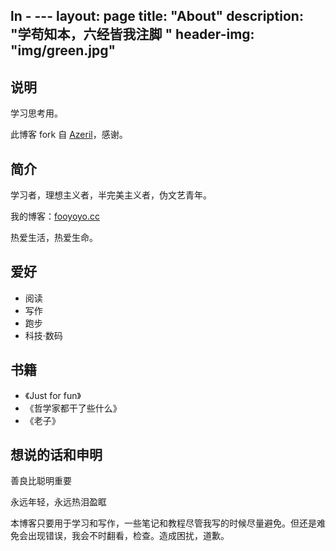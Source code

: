 ln - ---
layout: page
title: "About"
description: "学苟知本，六经皆我注脚 "
header-img: "img/green.jpg"
---
## 说明

学习思考用。

此博客 fork 自 [Azeril](http://azeril.me/)，感谢。

## 简介
学习者，理想主义者，半完美主义者，伪文艺青年。

我的博客：[fooyoyo.cc](fooyoyo.cc)

热爱生活，热爱生命。

## 爱好

- 阅读
- 写作
- 跑步
- 科技·数码

## 书籍

- 《Just for fun》
- 《哲学家都干了些什么》
- 《老子》

## 想说的话和申明

善良比聪明重要

永远年轻，永远热泪盈眶

本博客只要用于学习和写作，一些笔记和教程尽管我写的时候尽量避免。但还是难免会出现错误，我会不时翻看，检查。造成困扰，道歉。




